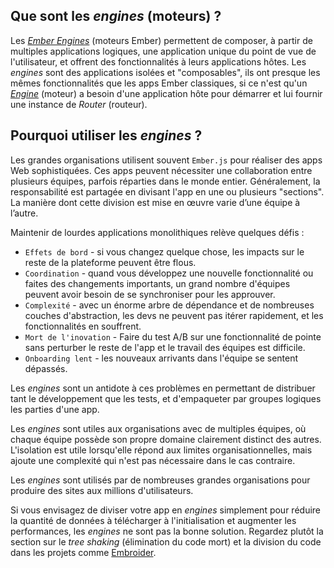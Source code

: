 ## Que sont les _engines_ (moteurs)&nbsp;?

Les [_Ember Engines_](http://ember-engines.com/) (moteurs Ember) permettent de composer, à partir de multiples applications logiques, une application unique du point de vue de l'utilisateur, et offrent des fonctionnalités à leurs applications hôtes. Les _engines_ sont des applications isolées et "composables", ils ont presque les mêmes fonctionnalités que les apps Ember classiques, si ce n'est qu'un [_Engine_](https://api.emberjs.com/ember/release/classes/Engine) (moteur) a besoin d'une application hôte pour démarrer et lui fournir une instance de _Router_ (routeur).

## Pourquoi utiliser les _engines_&nbsp;?

Les grandes organisations utilisent souvent `Ember.js` pour réaliser des apps Web sophistiquées. Ces apps peuvent nécessiter une collaboration entre plusieurs équipes, parfois réparties dans le monde entier. Généralement, la responsabilité est partagée en divisant l'app en une ou plusieurs "sections". La manière dont cette division est mise en œuvre varie d’une équipe à l’autre. 

Maintenir de lourdes applications monolithiques relève quelques défis&nbsp;:

* `Effets de bord` - si vous changez quelque chose, les impacts sur le reste de la plateforme peuvent être flous.
* `Coordination` - quand vous développez une nouvelle fonctionnalité ou faites des changements importants, un grand nombre d'équipes peuvent avoir besoin de se synchroniser pour les approuver.
* `Complexité` - avec un énorme arbre de dépendance et de nombreuses couches d'abstraction, les devs ne peuvent pas itérer rapidement, et les fonctionnalités en souffrent.
* `Mort de l'inovation` - Faire du test A/B sur une fonctionnalité de pointe sans perturber le reste de l'app et le travail des équipes est difficile.
* `Onboarding lent` - les nouveaux arrivants dans l'équipe se sentent dépassés.

Les _engines_ sont un antidote à ces problèmes en permettant de distribuer tant le développement que les tests, et d'empaqueter par groupes logiques les parties d'une app.

Les _engines_ sont utiles aux organisations avec de multiples équipes, où chaque équipe possède son propre domaine clairement distinct des autres. L'isolation est utile lorsqu'elle répond aux limites organisationnelles, mais ajoute une complexité qui n'est pas nécessaire dans le cas contraire.

Les _engines_ sont utilisés par de nombreuses grandes organisations pour produire des sites aux millions d'utilisateurs.

Si vous envisagez de diviser votre app en _engines_ simplement pour réduire la quantité de données à télécharger à l'initialisation et augmenter les performances, les _engines_ ne sont pas la bonne solution. Regardez plutôt la section sur le _tree shaking_ (élimination du code mort) et la division du code dans les projets comme [Embroider](https://github.com/embroider-build/embroider).

